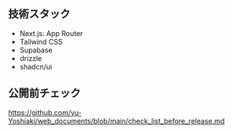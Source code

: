 ## 技術スタック
- Next.js: App Router
- Tailwind CSS
- Supabase
- drizzle
- shadcn/ui

## 公開前チェック
https://github.com/yu-Yoshiaki/web_documents/blob/main/check_list_before_release.md
